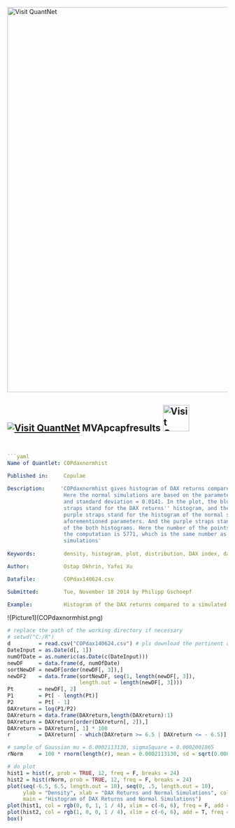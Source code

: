 
[<img src="https://github.com/QuantLet/Styleguide-and-FAQ/blob/master/pictures/banner.png" width="880" alt="Visit QuantNet">](http://quantlet.de/index.php?p=info)

## [<img src="https://github.com/QuantLet/Styleguide-and-Validation-procedure/blob/master/pictures/qloqo.png" alt="Visit QuantNet">](http://quantlet.de/) **MVApcapfresults** [<img src="https://github.com/QuantLet/Styleguide-and-Validation-procedure/blob/master/pictures/QN2.png" width="60" alt="Visit QuantNet 2.0">](http://quantlet.de/d3/ia)

```yaml


```yaml
Name of Quantlet: COPdaxnormhist
 
Published in:     Copulae

Description:     'COPdaxnormhist gives histogram of DAX returns compared to the normal CDF.
                  Here the normal simulations are based on the parameters that mean = 0.0002
                  and standard deviation = 0.0141. In the plot, the blue straps plus the purple
                  straps stand for the DAX returns'' histogram, and the pink straps plus the 
                  purple straps stand for the histogram of the normal simulations with the 
                  aforementioned parameters. And the purple straps stand for the overlapped parts
                  of the both histograms. Here the number of the points of the time series used in
                  the computation is 5771, which is the same number as the number of the normal 
                  simulations'
  
Keywords:         density, histogram, plot, distribution, DAX index, daily, normal, CDF

Author:           Ostap Okhrin, Yafei Xu

Datafile:         COPdax140624.csv

Submitted:        Tue, November 18 2014 by Philipp Gschoepf

Example:          Histogram of the DAX returns compared to a simulated normal sample.

```

!{Picture1](COPdaxnormhist.png)

```r
# replace the path of the working directory if necessary
# setwd("C:/R") 
d         = read.csv("COPdax140624.csv") # pls download the pertinent data set.
DateInput = as.Date(d[, 1])
numOfDate = as.numeric(as.Date(c(DateInput)))
newDF     = data.frame(d, numOfDate)
sortNewDF = newDF[order(newDF[, 3]),]
newDF2    = data.frame(sortNewDF, seq(1, length(newDF[, 3]),
                       length.out = length(newDF[, 3])))
Pt        = newDF[, 2]
P1        = Pt[ - length(Pt)]
P2        = Pt[ - 1]
DAXreturn = log(P1/P2)
DAXreturn = data.frame(DAXreturn,length(DAXreturn):1)
DAXreturn = DAXreturn[order(DAXreturn[, 2]),]
DAXreturn = DAXreturn[, 1] * 100
r         = DAXreturn[ - which(DAXreturn >= 6.5 | DAXreturn <= - 6.5)]

# sample of Gaussian mu = 0.0002113130, sigmaSquare = 0.0002001865
rNorm     = 100 * rnorm(length(r), mean = 0.0002113130, sd = sqrt(0.0002001865))

# do plot
hist1 = hist(r, prob = TRUE, 12, freq = F, breaks = 24) 
hist2 = hist(rNorm, prob = TRUE, 12, freq = F, breaks = 24) 
plot(seq(-6.5, 6.5, length.out = 10), seq(0, .5, length.out = 10),
     ylab = "Density", xlab = "DAX Returns and Normal Simulations", col = "White", 
	 main = "Histogram of DAX Returns and Normal Simulations")
plot(hist1, col = rgb(0, 0, 1, 1 / 4), xlim = c(-6, 6), freq = F, add = T)  
plot(hist2, col = rgb(1, 0, 0, 1 / 4), xlim = c(-6, 6), add = T, freq = F)  
box()




```
